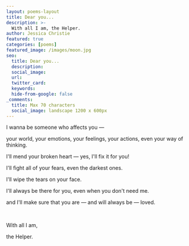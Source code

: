 ```yaml
---
layout: poems-layout
title: Dear you...
description: >-
  With all I am, the Helper.
author: Jessica Christie
featured: true
categories: [poems]
featured_image: /images/moon.jpg
seo:
  title: Dear you...
  description:
  social_image:
  url:
  twitter_card:
  keywords:
  hide-from-google: false
_comments:
  title: Max 70 characters
  social_image: landscape 1200 x 600px
---
```

I wanna be someone who affects you ―

your world, your emotions, your feelings, your actions, even your way of thinking.

I'll mend your broken heart ― yes, I'll fix it for you!

I'll fight all of your fears, even the darkest ones.

I'll wipe the tears on your face.

I'll always be there for you, even when you don't need me.

and I'll make sure that you are ― and will always be ― loved.

&nbsp;

With all I am,

the Helper.

&nbsp;
